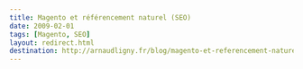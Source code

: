 ```yaml
---
title: Magento et référencement naturel (SEO)
date: 2009-02-01
tags: [Magento, SEO]
layout: redirect.html
destination: http://arnaudligny.fr/blog/magento-et-referencement-naturel-seo/
---
```

